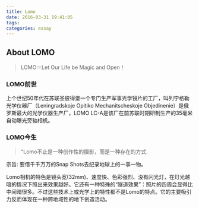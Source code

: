 ```yaml
---
title: Lomo
date: 2016-03-31 19:41:05
tags: 
categories: essay
---
```


## About LOMO

> LOMO＝Let Our Life be Magic and Open！

### LOMO前世

上个世纪50年代在苏联圣彼得堡一个专门生产军事光学镜片的工厂，叫列宁格勒光学仪器厂（Leningradskoje Opitiko Mechanitscheskoje Objedinenie）是俄罗斯最大的光学仪器生产厂，LOMO LC-A是该厂在前苏联时期研制生产的35毫米自动曝光旁轴相机。

### LOMO今生

> “Lomo不止是一种创作性的摄影，而是一种存在的方式.

宗旨: 要借千千万万的Snap Shots去纪录地球上的一事一物。

Lomo相机的特色是镜头宽(32mm)、速度快、色彩强烈、没有闪光灯，在灯光越暗的情况下照出来效果越好。它还有一种特殊的“隧道效果”：照片的四周会显得比中间暗很多。不过这些技术上或光学上的特性都不是Lomo的特点。它的主要吸引力反而体现在一种跨地域性的地下创造活动。



